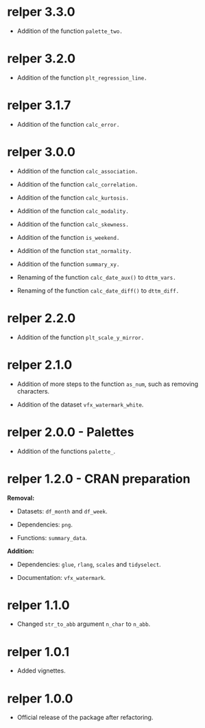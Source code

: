 # relper 3.3.0

* Addition of the function `palette_two.`

# relper 3.2.0

* Addition of the function `plt_regression_line.`

# relper 3.1.7

* Addition of the function `calc_error.`

# relper 3.0.0

* Addition of the function `calc_association.`

* Addition of the function `calc_correlation.`

* Addition of the function `calc_kurtosis.`

* Addition of the function `calc_modality.`

* Addition of the function `calc_skewness.`

* Addition of the function `is_weekend.`

* Addition of the function `stat_normality.`

* Addition of the function `summary_xy.`

* Renaming of the function `calc_date_aux()` to `dttm_vars.`

* Renaming of the function `calc_date_diff()` to `dttm_diff.`

# relper 2.2.0

* Addition of the function `plt_scale_y_mirror.`

# relper 2.1.0

* Addition of more steps to the function `as_num`, such as removing characters.

* Addition of the dataset `vfx_watermark_white`.

# relper 2.0.0 - Palettes

* Addition of the functions `palette_`.

# relper 1.2.0 - CRAN preparation

**Removal:** 

* Datasets: `df_month` and `df_week`.

* Dependencies: `png`.

* Functions: `summary_data`.

**Addition:**

* Dependencies: `glue`, `rlang`, `scales` and `tidyselect`.

* Documentation: `vfx_watermark`.

# relper 1.1.0

* Changed `str_to_abb` argument `n_char` to `n_abb`.

# relper 1.0.1

* Added vignettes.

# relper 1.0.0

* Official release of the package after refactoring.
